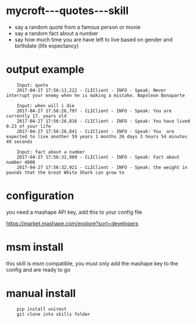 # mycroft---quotes---skill

- say a random quote from a famous person or movie
- say a random fact about a number
- say how much time you are have left to live based on gender and birthdate (life expectancy)

# output example

        Input: quote
        2017-04-27 17:56:11,222 - CLIClient - INFO - Speak: Never interrupt your enemy when he is making a mistake. Napoleon Bonaparte

        Input: when will i die
        2017-04-27 17:56:26,797 - CLIClient - INFO - Speak: You are currently 17. years old
        2017-04-27 17:56:26,816 - CLIClient - INFO - Speak: You have lived 0.23 of your life
        2017-04-27 17:56:26,841 - CLIClient - INFO - Speak: You  are expected to live another 59 years 1 months 26 days 3 hours 54 minutes 49 seconds

        Input: fact about a number
        2017-04-27 17:56:32,909 - CLIClient - INFO - Speak: Fact about number 4000
        2017-04-27 17:56:32,921 - CLIClient - INFO - Speak: the weight in pounds that the Great White Shark can grow to

# configuration

you need a mashape APi key, add this to your config file

https://market.mashape.com/explore?sort=developers

# msm install

this skill is msm compatible, you must only add the mashape key to the config and are ready to go

# manual install

        pip install unirest
        git clone into skills folder


